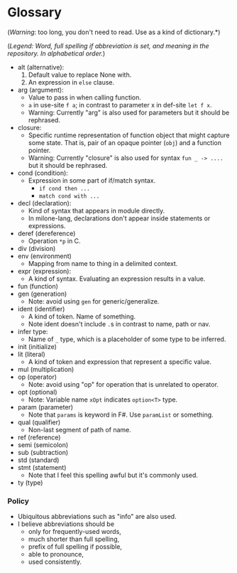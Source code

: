 # Glossary

(*Warning*: too long, you don't need to read. Use as a kind of dictionary.*)

(*Legend: Word, full spelling if abbreviation is set, and meaning in the repository. In alphabetical order.*)

- alt (alternative):
    1. Default value to replace None with.
    2. An expression in `else` clause.
- arg (argument):
    - Value to pass in when calling function.
    - `a` in use-site `f a`; in contrast to parameter x in def-site `let f x`.
    - Warning: Currently "arg" is also used for parameters but it should be rephrased.
- closure:
    - Specific runtime representation of function object that might capture some state. That is, pair of an opaque pointer (`obj`) and a function pointer.
    - Warning: Currently "closure" is also used for syntax `fun _ -> ....` but it should be rephrased.
- cond (condition):
    - Expression in some part of if/match syntax.
        - `if cond then ...`
        - `match cond with ...`
- decl (declaration):
    - Kind of syntax that appears in module directly.
    - In milone-lang, declarations don't appear inside statements or expressions.
- deref (dereference)
    - Operation `*p` in C.
- div (division)
- env (environment)
    - Mapping from name to thing in a delimited context.
- expr (expression):
    - A kind of syntax. Evaluating an expression results in a value.
- fun (function)
- gen (generation)
    - Note: avoid using `gen` for generic/generalize.
- ident (identifier)
    - A kind of token. Name of something.
    - Note ident doesn't include `.`s in contrast to name, path or nav.
- infer type:
    - Name of `_` type, which is a placeholder of some type to be inferred.
- init (initialize)
- lit (literal)
    - A kind of token and expression that represent a specific value.
- mul (multiplication)
- op (operator)
    - Note: avoid using "op" for operation that is unrelated to operator.
- opt (optional)
    - Note: Variable name `xOpt` indicates `option<T>` type.
- param (parameter)
    - Note that `params` is keyword in F#. Use `paramList` or something.
- qual (qualifier)
    - Non-last segment of path of name.
- ref (reference)
- semi (semicolon)
- sub (subtraction)
- std (standard)
- stmt (statement)
    - Note that I feel this spelling awful but it's commonly used.
- ty (type)

### Policy

- Ubiquitous abbreviations such as "info" are also used.
- I believe abbreviations should be
    - only for frequently-used words,
    - much shorter than full spelling,
    - prefix of full spelling if possible,
    - able to pronounce,
    - used consistently.
